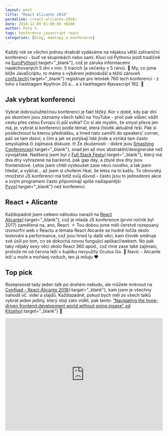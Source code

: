 ```yaml
---
layout: post
title: "React Alicante 2018"
permalink: /react-alicante-2018/
date: 2018-12-09 01:00:00 +0200
author: Peta S.
tags: konference javascript react
categories: [blog, meetupy_a_konference]
---
```


Každý rok se všichni jednou dvakrát vydáváme na nějakou větší zahraniční konferenci - buď ve skupinkách nebo sami. Kluci od Pythonu jezdí tradičně na [EuroPython][europython]{:target="_blank"}, což je záruka informacemi napěchovaných 5 dní v min. 5 tracích (a večerky v 5 ráno). 🎉 My, co jsme blíže JavaScriptu, to máme s výběrem jednodušší a těžší zároveň. [confs.tech][confstech]{:target="_blank"} registruje pro letošek 760 tech konferencí - z toho s hashtagem #python 20 a… a s hashtagem #javascript 182. 👀

## Jak vybrat konferenci
Vybrat dobrou/užitečnou konferenci je fakt těžký. Kor v době, kdy pár dní po skončení jsou záznamy všech talků na YouTube - proč pak vůbec vážit cestu přes celou Evropu či půl světa? Co si ale myslím, že smysl přece jen má, je, vybrat si konferenci podle témat, která člověk aktuálně řeší. Pak si poslechnout tu kterou přednášku, a hned nato zamířit do speakers’ corner, páč se tam dozví, s čím a jak se potýkají lidé jinde a vzniká tam často smysluplná či zajímavá diskuze. 🤓 Ze zkušenosti - dobré jsou [Smashing Conferences][smashingconferences]{:target="_blank"}, snad jen až moc abstraktní/designerské než vývojářské. Nadšený jsem byl z [Full Stack Festu][fullstackfest]{:target="_blank"}, který má dva dny vyhrazené na backend, pak gap day, a zbylé dva dny jsou frontendové. Letos jsem chtěl vyzkoušet zase něco nového, a tak jsem hledal, a vybíral… až jsem si chvílemi říkal, že letos na to kašlu. To obrovský množství JS konferencí má totiž svůj důvod - často jsou to jednodenní akce a svým programem často připomínají spíše našlapanější [Pyvo][pyvo]{:target="_blank"} než konferenci.

## React + Alicante
Každopádně jsem celkem náhodou narazil na [React Alicante][reactalicante]{:target="_blank"}, což je mladá JS konference (první ročník byl 2017) zaměřená na, ano, React. ⚛️ Tou dobou jsme měli čerstvě rozepsaný izomorfní web v Reactu a témata React Alicante se hodně točila okolo testování a performance, což jsou hned ty další věci, kam člověk směruje své úsilí po tom, co se dokochá novou fungující aplikací/webem. No pak taky nějaký sexy věci okolo React 360 apod., což mne zase také zajímalo, protože mi od června leží v šuplíku nevyužitý Oculus Go. 🙈 Navíc - Alicante leží u moře a mořskej vzduch, ten já miluju ❤️

## Top pick
Rozepisovat tady jeden talk po druhém nebudu, ale můžete mrknout na [Confpad - React Alicante 2018][confpad]{:target="_blank"}, kam jsem je všechny nahodil vč. videí a slajdů. Každopádně, pokud bych měl ze všech talků vybrat jeden jediný, který stojí zato vidět, pak tento: [“Navigating the hype-driven frontend development world without going insane” od Kitzeho][top-pick]{:target="_blank"} 🚀

<iframe width="100%" height="360" src="https://www.youtube.com/embed/_kVxXV0TQ7M" frameborder="0" allow="accelerometer; autoplay; encrypted-media; gyroscope; picture-in-picture" allowfullscreen></iframe>


[europython]: https://europython.eu/
[confstech]: https://confs.tech/
[smashingconferences]: https://smashingconf.com/
[fullstackfest]: https://fullstackfest.com/
[pyvo]: https://pyvo.cz/
[reactalicante]: https://reactalicante.es/
[confpad]: https://confpad.io/#/2018-09-13-react-alicante-2018
[top-pick]: https://www.youtube.com/watch?v=_kVxXV0TQ7M
